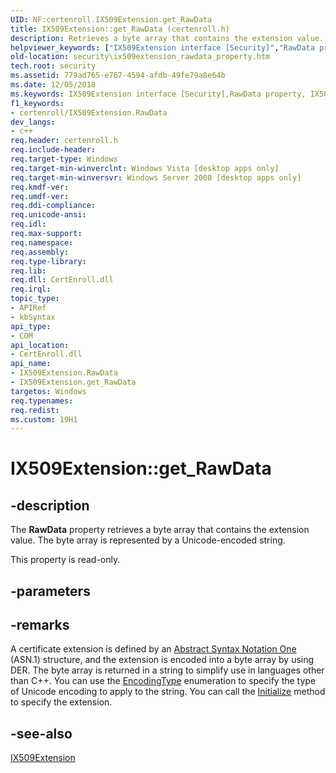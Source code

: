 ```yaml
---
UID: NF:certenroll.IX509Extension.get_RawData
title: IX509Extension::get_RawData (certenroll.h)
description: Retrieves a byte array that contains the extension value.
helpviewer_keywords: ["IX509Extension interface [Security]","RawData property","IX509Extension.RawData","IX509Extension.get_RawData","IX509Extension::RawData","IX509Extension::get_RawData","RawData property [Security]","RawData property [Security]","IX509Extension interface","certenroll/IX509Extension::RawData","certenroll/IX509Extension::get_RawData","get_RawData","security.ix509extension_rawdata_property"]
old-location: security\ix509extension_rawdata_property.htm
tech.root: security
ms.assetid: 779ad765-e767-4594-afdb-49fe79a8e64b
ms.date: 12/05/2018
ms.keywords: IX509Extension interface [Security],RawData property, IX509Extension.RawData, IX509Extension.get_RawData, IX509Extension::RawData, IX509Extension::get_RawData, RawData property [Security], RawData property [Security],IX509Extension interface, certenroll/IX509Extension::RawData, certenroll/IX509Extension::get_RawData, get_RawData, security.ix509extension_rawdata_property
f1_keywords:
- certenroll/IX509Extension.RawData
dev_langs:
- c++
req.header: certenroll.h
req.include-header: 
req.target-type: Windows
req.target-min-winverclnt: Windows Vista [desktop apps only]
req.target-min-winversvr: Windows Server 2008 [desktop apps only]
req.kmdf-ver: 
req.umdf-ver: 
req.ddi-compliance: 
req.unicode-ansi: 
req.idl: 
req.max-support: 
req.namespace: 
req.assembly: 
req.type-library: 
req.lib: 
req.dll: CertEnroll.dll
req.irql: 
topic_type:
- APIRef
- kbSyntax
api_type:
- COM
api_location:
- CertEnroll.dll
api_name:
- IX509Extension.RawData
- IX509Extension.get_RawData
targetos: Windows
req.typenames: 
req.redist: 
ms.custom: 19H1
---
```


# IX509Extension::get_RawData


## -description


The <b>RawData</b> property retrieves a byte array that contains the extension value. The byte array is represented by a Unicode-encoded string.

This property is read-only.


## -parameters


## -remarks



A certificate extension is defined by an <a href="https://docs.microsoft.com/windows/desktop/SecGloss/a-gly">Abstract Syntax Notation One</a> (ASN.1) structure, and the extension is encoded into a byte array by using DER. The byte array is returned in a string to simplify use in languages other than C++. You can use the <a href="https://docs.microsoft.com/windows/desktop/api/certenroll/ne-certenroll-encodingtype">EncodingType</a> enumeration to specify the type of Unicode encoding to apply to the string. You can call the <a href="https://docs.microsoft.com/windows/desktop/api/certenroll/nf-certenroll-ix509extension-initialize">Initialize</a> method to specify the extension.




## -see-also




<a href="https://docs.microsoft.com/windows/desktop/api/certenroll/nn-certenroll-ix509extension">IX509Extension</a>
 

 

